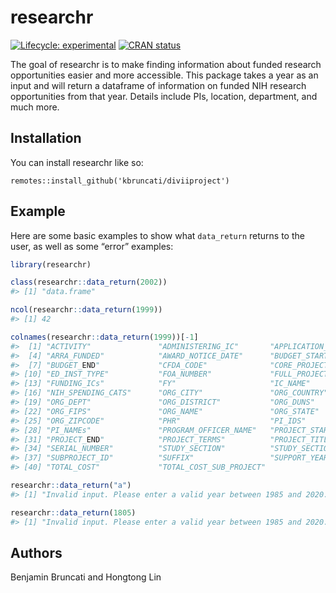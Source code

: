 
<!-- README.md is generated from README.Rmd. Please edit that file -->

# researchr

<!-- badges: start -->

[![Lifecycle:
experimental](https://img.shields.io/badge/lifecycle-experimental-orange.svg)](https://lifecycle.r-lib.org/articles/stages.html#experimental)
[![CRAN
status](https://www.r-pkg.org/badges/version/kbruncati)](https://CRAN.R-project.org/package=researchr)
<!-- badges: end -->

The goal of researchr is to make finding information about funded
research opportunities easier and more accessible. This package takes a
year as an input and will return a dataframe of information on funded
NIH research opportunities from that year. Details include PIs,
location, department, and much more.

## Installation

You can install researchr like so:

    remotes::install_github('kbruncati/diviiproject')

## Example

Here are some basic examples to show what `data_return` returns to the
user, as well as some “error” examples:

``` r
library(researchr)

class(researchr::data_return(2002))
#> [1] "data.frame"

ncol(researchr::data_return(1999))  
#> [1] 42

colnames(researchr::data_return(1999))[-1] 
#>  [1] "ACTIVITY"               "ADMINISTERING_IC"       "APPLICATION_TYPE"      
#>  [4] "ARRA_FUNDED"            "AWARD_NOTICE_DATE"      "BUDGET_START"          
#>  [7] "BUDGET_END"             "CFDA_CODE"              "CORE_PROJECT_NUM"      
#> [10] "ED_INST_TYPE"           "FOA_NUMBER"             "FULL_PROJECT_NUM"      
#> [13] "FUNDING_ICs"            "FY"                     "IC_NAME"               
#> [16] "NIH_SPENDING_CATS"      "ORG_CITY"               "ORG_COUNTRY"           
#> [19] "ORG_DEPT"               "ORG_DISTRICT"           "ORG_DUNS"              
#> [22] "ORG_FIPS"               "ORG_NAME"               "ORG_STATE"             
#> [25] "ORG_ZIPCODE"            "PHR"                    "PI_IDS"                
#> [28] "PI_NAMEs"               "PROGRAM_OFFICER_NAME"   "PROJECT_START"         
#> [31] "PROJECT_END"            "PROJECT_TERMS"          "PROJECT_TITLE"         
#> [34] "SERIAL_NUMBER"          "STUDY_SECTION"          "STUDY_SECTION_NAME"    
#> [37] "SUBPROJECT_ID"          "SUFFIX"                 "SUPPORT_YEAR"          
#> [40] "TOTAL_COST"             "TOTAL_COST_SUB_PROJECT"

researchr::data_return("a")
#> [1] "Invalid input. Please enter a valid year between 1985 and 2020."

researchr::data_return(1805)
#> [1] "Invalid input. Please enter a valid year between 1985 and 2020."
```

## Authors

Benjamin Bruncati and Hongtong Lin
